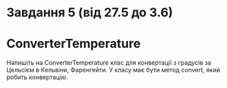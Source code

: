 # Завдання 5 (від 27.5 до 3.6) 
# ConverterTemperature
Напишіть на ConverterTemperature клас для конвертації з градусів за Цельсієм в Кельвіни, Фаренгейти. У класу має бути метод convert, який робить конвертацію.
